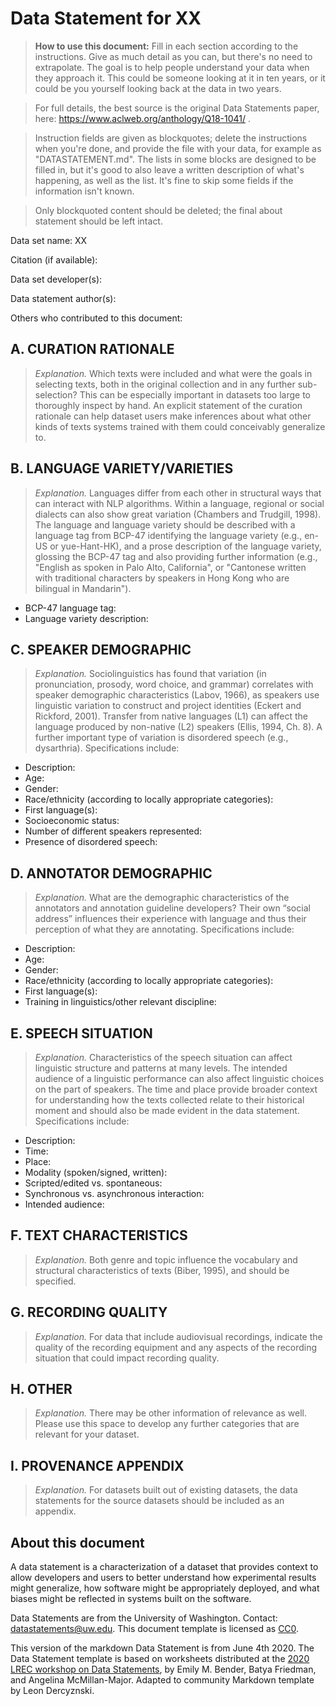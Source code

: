 # Data Statement for XX

> **How to use this document:**
> Fill in each section according to the instructions. Give as much detail as you can, but there's no need to extrapolate. The goal is to help people understand your data when they approach it. This could be someone looking at it in ten years, or it could be you yourself looking back at the data in two years.

> For full details, the best source is the original Data Statements paper, here: https://www.aclweb.org/anthology/Q18-1041/ .

> Instruction fields are given as blockquotes; delete the instructions when you're done, and provide the file with your data, for example as "DATASTATEMENT.md". The lists in some blocks are designed to be filled in, but it's good to also leave a written description of what's happening, as well as the list. It's fine to skip some fields if the information isn't known.

> Only blockquoted content should be deleted; the final about statement should be left intact.

Data set name: XX

Citation (if available):

Data set developer(s): 

Data statement author(s):

Others who contributed to this document:

## A. CURATION RATIONALE 

> *Explanation.* Which texts were included and what were the goals in selecting texts, both in the original collection and in any further sub-selection? This can be especially important in datasets too large to thoroughly inspect by hand. An explicit statement of the curation rationale can help dataset users make inferences about what other kinds of texts systems trained with them could conceivably generalize to.

## B. LANGUAGE VARIETY/VARIETIES

> *Explanation.* Languages differ from each other in structural ways that can interact with NLP algorithms. Within a language, regional or social dialects can also show great variation (Chambers and Trudgill, 1998). The language and language variety should be described with a language tag from BCP-47 identifying the language variety (e.g., en-US or yue-Hant-HK), and a prose description of the language variety, glossing the BCP-47 tag and also providing further information (e.g., "English as spoken in Palo Alto, California", or "Cantonese written with traditional characters by speakers in Hong Kong who are bilingual in Mandarin").

* BCP-47 language tag: 
* Language variety description: 

## C. SPEAKER DEMOGRAPHIC

> *Explanation.* Sociolinguistics has found that variation (in pronunciation, prosody, word choice, and grammar) correlates with speaker demographic characteristics (Labov, 1966), as speakers use linguistic variation to construct and project identities (Eckert and Rickford, 2001). Transfer from native languages (L1) can affect the language produced by non-native (L2) speakers (Ellis, 1994, Ch. 8). A further important type of variation is disordered speech (e.g., dysarthria). Specifications include: 

* Description: 
* Age: 
* Gender: 
* Race/ethnicity (according to locally appropriate categories): 
* First language(s): 
* Socioeconomic status: 
* Number of different speakers represented: 
* Presence of disordered speech: 
 
## D. ANNOTATOR DEMOGRAPHIC

> *Explanation.* What are the demographic characteristics of the annotators and annotation guideline developers? Their own “social address” influences their experience with language and thus their perception of what they are annotating. Specifications include:

* Description: 
* Age: 
* Gender: 
* Race/ethnicity (according to locally appropriate categories): 
* First language(s): 
* Training in linguistics/other relevant discipline: 


## E. SPEECH SITUATION

> *Explanation.* Characteristics of the speech situation can affect linguistic structure and patterns at many levels. The intended audience of a linguistic performance can also affect linguistic choices on the part of speakers. The time and place provide broader context for understanding how the texts collected relate to their historical moment and should also be made evident in the data statement. Specifications include:

* Description: 
* Time: 
* Place: 
* Modality (spoken/signed, written): 
* Scripted/edited vs. spontaneous: 
* Synchronous vs. asynchronous interaction: 
* Intended audience: 

## F. TEXT CHARACTERISTICS

> *Explanation.* Both genre and topic influence the vocabulary and structural characteristics of texts (Biber, 1995), and should be specified.

## G. RECORDING QUALITY

> *Explanation.* For data that include audiovisual recordings, indicate the quality of the recording equipment and any aspects of the recording situation that could impact recording quality.

## H. OTHER

> *Explanation.* There may be other information of relevance as well. Please use this space to develop any further categories that are relevant for your dataset. 

## I. PROVENANCE APPENDIX

> *Explanation.* For datasets built out of existing datasets, the data statements for the source datasets should be included as an appendix.


## About this document

A data statement is a characterization of a dataset that provides context to allow developers and users to better understand how experimental results might generalize, how software might be appropriately deployed, and what biases might be reflected in systems built on the software.

Data Statements are from the University of Washington. Contact: [datastatements@uw.edu](mailto:datastatements@uw.edu). This document template is licensed as [CC0](https://creativecommons.org/share-your-work/public-domain/cc0/).

This version of the markdown Data Statement is from June 4th 2020. The Data Statement template is based on worksheets distributed at the [2020 LREC workshop on Data Statements](https://sites.google.com/uw.edu/data-statements-for-nlp/), by Emily M. Bender, Batya Friedman, and Angelina McMillan-Major. Adapted to community Markdown template by Leon Dercyznski.

